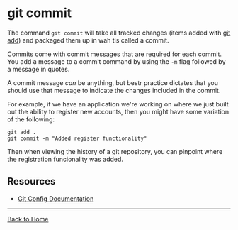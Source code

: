 # git commit

The command `git commit` will take all tracked changes (items added with [git add](./Add.md)) and packaged them up in wah tis called a commit. 

Commits come with commit messages that are required for each commit. You add a message to a commit command by using the `-m` flag followed by a message in quotes.

A commit message _can_ be anything, but bestr practice dictates that you should use that message to indicate the changes included in the commit. 

For example, if we have an application we're working on where we just built out the ability to register new accounts, then you might have some variation of the following:

```
git add . 
git commit -m "Added register functionality"
```

Then when viewing the history of a git repository, you can pinpoint where the registration funcionality was added.

## Resources
- [Git Config Documentation](https://git-sm.com/docs/git-config)

---

[Back to Home](../README.md)